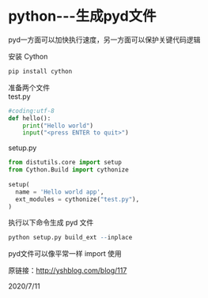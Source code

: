 # python---生成pyd文件

pyd一方面可以加快执行速度，另一方面可以保护关键代码逻辑  

安装 Cython  
```r
pip install cython
```

准备两个文件  
test.py  
```python
#coding:utf-8
def hello():
    print("Hello world")
    input("<press ENTER to quit>")
```

setup.py  
```python
from distutils.core import setup
from Cython.Build import cythonize
 
setup(
  name = 'Hello world app',
  ext_modules = cythonize("test.py"),
)
```

执行以下命令生成 pyd 文件  
```r
python setup.py build_ext --inplace
```

pyd文件可以像平常一样 import 使用  

原链接：http://yshblog.com/blog/117  


2020/7/11  
